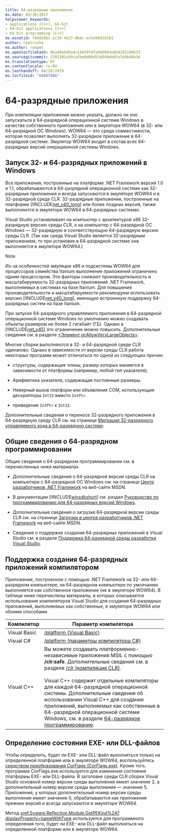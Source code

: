 ```yaml
---
title: 64-разрядные приложения
ms.date: 03/30/2017
helpviewer_keywords:
- applications [C++], 64-bit
- 64-bit applications [C++]
- 64-bit programming [C++]
ms.assetid: fd4026bc-2c3d-4b27-86dc-ec5e96018181
author: rpetrusha
ms.author: ronpet
ms.openlocfilehash: 8bad0abdba4c14659fdfa9b8064ebb8203100b33
ms.sourcegitcommit: 2701302a99cafbe0d86d53d540eb0fa7e9b46b36
ms.translationtype: HT
ms.contentlocale: ru-RU
ms.lasthandoff: 04/28/2019
ms.locfileid: "64607886"
---
```

# <a name="64-bit-applications"></a>64-разрядные приложения
При компиляции приложения можно указать, должно ли оно запускаться в 64-разрядной операционной системе Windows в качестве собственного приложения или в эмуляторе WOW64 (в 32- или 64-разрядной ОС Windows). WOW64 — это среда совместимости, которая позволяет выполнять 32-разрядное приложение в 64-разрядной системе. Эмулятор WOW64 входит в состав всех 64-разрядных версий операционной системы Windows.  
  
## <a name="running-32-bit-vs-64-bit-applications-on-windows"></a>Запуск 32- и 64-разрядных приложений в Windows  
 Все приложения, построенные на платформе .NET Framework версий 1.0 и 1.1, обрабатываются в 64-разрядной операционной системе как 32-разрядные приложения и всегда запускаются в эмуляторе WOW64 и в 32-разрядной среде CLR. 32-разрядные приложения, построенные на платформе [!INCLUDE[net_v40_long](../../includes/net-v40-long-md.md)] или более поздних версий, также выполняются в эмуляторе WOW64 в 64-разрядных системах.  
  
 Visual Studio устанавливает на компьютер с архитектурой x86 32-разрядную версию среды CLR, а на компьютер с 64-разрядной ОС Windows — 32-разрядную и соответствующую 64-разрядную версию среды CLR. (Так как среда Visual Studio является 32-разрядным приложением, то при установке в 64-разрядной системе она выполняется в эмуляторе WOW64.)  
  
> [!NOTE]
>  Из-за особенностей эмуляции x86 и подсистемы WOW64 для процессоров семейства Itanium выполнение приложений ограничено одним процессором. Эти факторы снижают производительность и масштабируемость 32-разрядных приложений .NET Framework, выполняемых в системах на базе Itanium. Для повышения производительности и масштабируемости рекомендуем использовать версию [!INCLUDE[net_v40_long](../../includes/net-v40-long-md.md)], имеющую встроенную поддержку 64-разрядных систем на базе Itanium.  
  
 При запуске 64-разрядного управляемого приложения в 64-разрядной операционной системе Windows по умолчанию можно создавать объекты размером не более 2 гигабайт (ГБ). Однако в [!INCLUDE[net_v45](../../includes/net-v45-md.md)] это ограничение можно повысить.  Дополнительные сведения см. в разделе [\<Элемент gcAllowVeryLargeObjects>](../../docs/framework/configure-apps/file-schema/runtime/gcallowverylargeobjects-element.md).  
  
 Многие сборки выполняются в 32- и 64-разрядной среде CLR одинаково. Однако в зависимости от версии среды CLR работа некоторых программ может отличаться по одной из следующих причин:  
  
- структуры, содержащие члены, размер которых меняется в зависимости от платформы (например, любой тип указателя);  
  
- Арифметика указателя, содержащая постоянные размеры.  
  
- Неверный вызов платформ или объявления СОМ, использующие дескрипторы `Int32` вместо `IntPtr`.  
  
- приведение `IntPtr` к `Int32`.  
  
 Дополнительные сведения о переносе 32-разрядного приложения в 64-разрядную среду CLR см. на странице [Миграция 32-разрядного управляемого кода в 64-разрядную систему](https://docs.microsoft.com/previous-versions/dotnet/articles/ms973190(v=msdn.10)).  
  
## <a name="general-64-bit-programming-information"></a>Общие сведения о 64-разрядном программировании  
 Общие сведения о 64-разрядном программировании см. в перечисленных ниже материалах.  
  
- Дополнительные сведения о 64-разрядной версии среды CLR на компьютере с 64-разрядной ОС Windows см. на странице [Центр разработчиков .NET Framework](https://go.microsoft.com/fwlink/?LinkId=37079) на веб-сайте MSDN.  
  
- В документации [!INCLUDE[winsdkshort](../../includes/winsdkshort-md.md)] см. раздел [Руководство по программированию для 64-разрядных версий Windows](https://go.microsoft.com/fwlink/p/?LinkId=253512).  
  
- Дополнительные сведения о загрузке 64-разрядной версии среды CLR см. на странице [Загрузки в центре разработчиков .NET Framework](https://go.microsoft.com/fwlink/?LinkId=50953) на веб-сайте MSDN.  
  
- Сведения о поддержке создания 64-разрядных приложений в Visual Studio см. в разделе [Поддержка 64-разрядной среды разработки Visual Studio](/visualstudio/ide/visual-studio-ide-64-bit-support).  
  
## <a name="compiler-support-for-creating-64-bit-applications"></a>Поддержка создания 64-разрядных приложений компилятором  
 Приложение, построенное с помощью .NET Framework на 32- или 64-разрядном компьютере, на 64-разрядном компьютере по умолчанию выполняется как собственное приложение (не в эмуляторе WOW64). В таблице ниже перечислены материалы, в которых описывается использование компиляторов Visual Studio для создания 64-разрядных приложений, выполняемых как собственные, в эмуляторе WOW64 или обоими способами.  
  
|Компилятор|Параметр компилятора|  
|--------------|---------------------|  
|Visual Basic|[/platform (Visual Basic)](~/docs/visual-basic/reference/command-line-compiler/platform.md)|  
|Visual C#|[/platform (параметры компилятора C#)](~/docs/csharp/language-reference/compiler-options/platform-compiler-option.md)|  
|Visual C++|Вы можете создавать платформенно-независимые приложения MSIL с помощью **/clr:safe**. Дополнительные сведения см. в разделе [/clr (компиляция CLR)](/cpp/build/reference/clr-common-language-runtime-compilation).<br /><br /> Visual C++ содержит отдельные компиляторы для каждой 64-разрядной операционной системы. Дополнительные сведения об использовании Visual C++ для создания приложений, выполняемых как собственные в 64-разрядной операционной системе Windows, см. в разделе [64-разрядное программирование](/cpp/build/configuring-programs-for-64-bit-visual-cpp).|  
  
## <a name="determining-the-status-of-an-exe-file-or-dll-file"></a>Определение состояния EXE- или DLL-файлов  
 Чтобы определить, будет ли EXE- или DLL-файл выполняться только на определенной платформе или в эмуляторе WOW64, воспользуйтесь [средством преобразования CorFlags (CorFlags.exe)](../../docs/framework/tools/corflags-exe-corflags-conversion-tool.md). Кроме того, программа CorFlags.exe используется для изменения состояния платформы EXE- или DLL-файла. В заголовке среды CLR сборки Visual Studio основной номер версии среды выполнения имеет значение 2, а дополнительный номер версии среды выполнения — значение 5. Приложения, у которых дополнительный номер версии среды выполнения имеет значение 0, обрабатываются как приложения прежних версий и всегда запускаются в эмуляторе WOW64.  
  
 Метод <xref:System.Reflection.Module.GetPEKind%2A?displayProperty=nameWithType> используется для программного определения того, будет ли EXE- или DLL-файл выполняться на определенной платформе или в эмуляторе WOW64.
